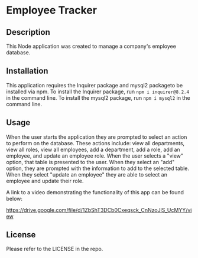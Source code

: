 # Employee Tracker

## Description
This Node application was created to manage a company's employee database.

## Installation
This application requires the Inquirer package and mysql2 packageto be installed via npm. To install the Inquirer package, run `npm i inquirer@8.2.4` in the command line. To install the mysql2 package, run `npm i mysql2` in the command line.

## Usage
When the user starts the application they are prompted to select an action to perform on the database. These actions include:
view all departments, view all roles, view all employees, add a department, add a role, add an employee, and update an employee role. When the user selects a "view" option, that table is presented to the user. When they select an "add" option, they are prompted with the information to add to the selected table. When they select "update an employee" they are able to select an employee and update their role. 

A link to a video demonstrating the functionality of this app can be found below:

https://drive.google.com/file/d/1ZbShT3DCb0Cxeqsck_CnNzoJlS_UcMYY/view

## License
Please refer to the LICENSE in the repo.
